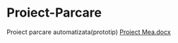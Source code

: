 # Proiect-Parcare
Proiect parcare automatizata(prototip)
[Proiect Mea.docx](https://github.com/user-attachments/files/19247731/Proiect.Mea.docx)
